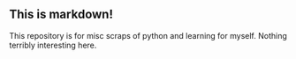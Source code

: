 ## This is markdown!
This repository is for misc scraps of python and learning for myself. Nothing terribly interesting here.